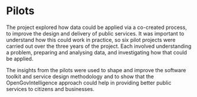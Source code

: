 # Pilots

The project explored how data could be applied via a co-created process, to improve the design and delivery of public services. It was important to understand how this could work in practice, so six pilot projects were carried out over the three years of the project.  Each involved understanding a problem, preparing and analysing data, and investigating how that could be applied.

The insights from the pilots were used to shape and improve the software toolkit and service design methodology and to show that the OpenGovIntelligence approach could help in providing better public services to citizens and businesses.
